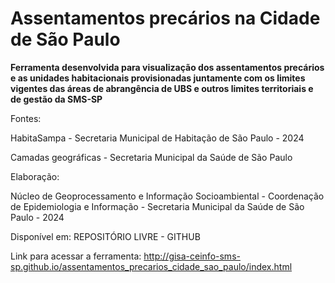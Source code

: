 # Assentamentos precários na Cidade de São Paulo
<strong>Ferramenta desenvolvida para visualização dos assentamentos precários e as unidades habitacionais provisionadas juntamente com os limites vigentes das áreas de abrangência de UBS e outros limites territoriais e de gestão da SMS-SP</strong>

<p>Fontes:</p>
<p>HabitaSampa - Secretaria Municipal de Habitação de São Paulo - 2024</p>
<p>Camadas geográficas - Secretaria Municipal da Saúde de São Paulo</p>

<p>Elaboração:</p>
<p>Núcleo de Geoprocessamento e Informação Socioambiental - Coordenação de Epidemiologia e Informação - Secretaria Municipal da Saúde de São Paulo - 2024</p>
<p>Disponível em: REPOSITÓRIO LIVRE - GITHUB</p>

Link para acessar a ferramenta: http://gisa-ceinfo-sms-sp.github.io/assentamentos_precarios_cidade_sao_paulo/index.html



